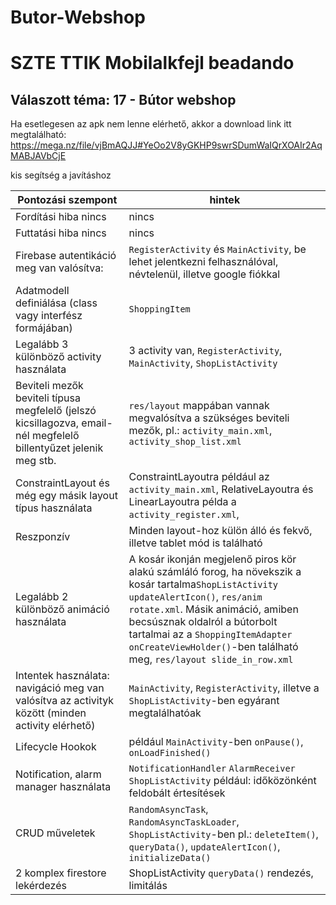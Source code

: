 # Butor-Webshop
# SZTE TTIK Mobilalkfejl beadando

## Válaszott téma: 17 - Bútor webshop
Ha esetlegesen az apk nem lenne elérhető, akkor a download link itt megtalálható: 
https://mega.nz/file/vjBmAQJJ#YeOo2V8yGKHP9swrSDumWaIQrXOAIr2AqMABJAVbCjE

kis segítség a javításhoz

| Pontozási szempont | hintek |
| --- | --- |
| Fordítási hiba nincs | nincs |
| Futtatási hiba nincs | nincs |
| Firebase autentikáció meg van valósítva: | `RegisterActivity` és `MainActivity`, be lehet jelentkezni felhasználóval, névtelenül, illetve google fiókkal  |
| Adatmodell definiálása (class vagy interfész formájában) | `ShoppingItem` |
| Legalább 3 különböző activity használata  | 3 activity van, `RegisterActivity`, `MainActivity`, `ShopListActivity` |
| Beviteli mezők beviteli típusa megfelelő (jelszó kicsillagozva, email-nél megfelelő billentyűzet jelenik meg stb. | `res/layout` mappában vannak megvalósítva a szükséges beviteli mezők, pl.: `activity_main.xml`, `activity_shop_list.xml` |
| ConstraintLayout és még egy másik layout típus használata | ConstraintLayoutra például az `activity_main.xml`, RelativeLayoutra és LinearLayoutra példa a `activity_register.xml`,  |
| Reszponzív | Minden layout-hoz külön álló és fekvő, illetve tablet mód is található|
| Legalább 2 különböző animáció használata | A kosár ikonján megjelenő piros kör alakú számláló forog, ha növekszik a kosár tartalma`ShopListActivity updateAlertIcon()`, `res/anim rotate.xml`. Másik animáció, amiben becsúsznak oldalról a bútorbolt tartalmai az a `ShoppingItemAdapter onCreateViewHolder()`-ben található meg, `res/layout slide_in_row.xml`|
| Intentek használata: navigáció meg van valósítva az activityk között (minden activity elérhető) | `MainActivity`, `RegisterActivity`, illetve a `ShopListActivity`-ben egyárant megtalálhatóak |
| Lifecycle Hookok | például `MainActivity`-ben `onPause()`, `onLoadFinished()`|
| Notification, alarm manager használata | `NotificationHandler` `AlarmReceiver` `ShopListActivity` például: időközönként feldobált értesítések |
| CRUD műveletek | `RandomAsyncTask`, `RandomAsyncTaskLoader`, `ShopListActivity`-ben pl.: `deleteItem()`, `queryData()`, `updateAlertIcon()`, `initializeData()`  |
| 2 komplex firestore lekérdezés | ShopListActivity `queryData()` rendezés, limitálás |
